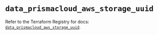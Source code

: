 # `data_prismacloud_aws_storage_uuid`

Refer to the Terraform Registry for docs: [`data_prismacloud_aws_storage_uuid`](https://registry.terraform.io/providers/paloaltonetworks/prismacloud/1.7.0/docs/data-sources/aws_storage_uuid).
